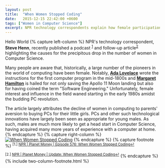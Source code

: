 ```yaml
---
layout: post
title:  "When Women Stopped Coding"
date:   2015-12-15 22:42:00 +0600
tags: ["Women in Computer Science"]
excerpt: NPR technology correspondents explain how female participation in Computer Science has dipped since the mid 1980s
---
```

Hello World
{% capture left-column %}
NPR's technology correspondent, <strong>Steve Henn</strong>, recently published a podcast <sup><a href="#footnote-1" id="reference-1">1</a></sup> and follow-up article<sup><a href="#footnote-2" id="reference-2">2</a></sup> highlighting the causes for the precipitous drop in the number of women in Computer Science.

Many people are aware that, historically, a large number of the pioneers in the world of computing have been female.  Notably, <strong><a href="https://en.wikipedia.org/wiki/Ada_Lovelace" title="Ada Lovelace - Wikipedia, the free encyclopedia">Ada Lovelace</a></strong> wrote the instructions for the first computer program in the mid-1800s and <strong><a href="https://en.wikipedia.org/wiki/Margaret_Hamilton_(scientist)" title="Margaret Hamilton (scientist) - Wikipedia, the free encyclopedia">Margaret Hamilton</a></strong> is hailed for not only saving the Apollo 11 Moon landing but also for having coined the term "Software Engineering."  Unfortunately, female interest and influence in the field waned starting in the early 1980s amidst the budding PC revolution.

The article largely attributes the decline of women in computing to parents' aversion to buying PCs for their little girls.  PCs and other such technological innovations have largely been seen as appropriate for young males.  As such, males are much more likely to get a head start in Computer Science, having acquired many more years of experience with a computer at home.
{% endcapture %}
{% capture right-column %}
<a href="http://static.colestock.com/images/when-women-stopped-coding-540x540.jpg"><img class="img-responsive img-thumbnail" src="http://static.colestock.com/images/when-women-stopped-coding-540x540.jpg" alt="When Women Stopped Coding" title="When Women Stopped Coding" /></a>
{% endcapture %}
{% capture footnote %}
<sup id="footnote-1">[1.] <a href="http://www.npr.org/sections/money/2014/10/17/356944145/episode-576-when-women-stopped-coding" title="When Women Stopped Coding : Planet Money : NPR">NPR | Planet Money | Episode 576: When Women Stopped Coding</a><a href="#reference-1" title="Go to footnote in the text.">&#8617;</a></sup>

<sup id="footnote-2">[2.] <a href="http://www.npr.org/sections/money/2014/10/21/357629765/when-women-stopped-coding" title="When Women Stopped Coding : Planet Money : NPR">NPR | Planet Money | Update: When Women Stopped Coding</a><a href="#reference-2" title="Go to footnote in the text.">&#8617;</a></sup>
{% endcapture %}
{% include two-column-footnote.html %}